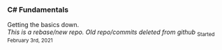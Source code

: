### C# Fundamentals
Getting the basics down.</br>
<em>This is a rebase/new repo. Old repo/commits deleted from github</em>
<sub>Started February 3rd, 2021</sub>
